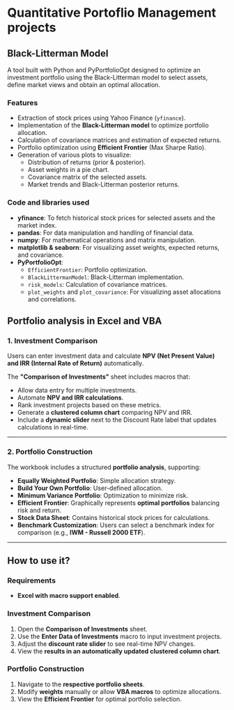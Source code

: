 #  Quantitative Portoflio Management projects

##  Black-Litterman Model
A tool built with Python and PyPortfolioOpt designed to optimize an investment portfolio using the Black-Litterman model to select assets, define market views and obtain an optimal allocation.

### Features
- Extraction of stock prices using Yahoo Finance (`yfinance`).
- Implementation of the **Black-Litterman model** to optimize portfolio allocation.
- Calculation of covariance matrices and estimation of expected returns.
- Portfolio optimization using **Efficient Frontier** (Max Sharpe Ratio).
- Generation of various plots to visualize:
  - Distribution of returns (prior & posterior).
  - Asset weights in a pie chart.
  - Covariance matrix of the selected assets.
  - Market trends and Black-Litterman posterior returns.

###  Code and libraries used
- **yfinance**: To fetch historical stock prices for selected assets and the market index.
- **pandas**: For data manipulation and handling of financial data.
- **numpy**: For mathematical operations and matrix manipulation.
- **matplotlib & seaborn**: For visualizing asset weights, expected returns, and covariance.
- **PyPortfolioOpt**:
  - `EfficientFrontier`: Portfolio optimization.
  - `BlackLittermanModel`: Black-Litterman implementation.
  - `risk_models`: Calculation of covariance matrices.
  - `plot_weights` and `plot_covariance`: For visualizing asset allocations and correlations.

##  Portfolio analysis in Excel and VBA

### 1. Investment Comparison  
Users can enter investment data and calculate **NPV (Net Present Value) and IRR (Internal Rate of Return)** automatically.  

The **"Comparison of Investments"** sheet includes macros that:  
- Allow data entry for multiple investments.  
- Automate **NPV and IRR calculations**.  
- Rank investment projects based on these metrics.  
- Generate a **clustered column chart** comparing NPV and IRR.  
- Include a **dynamic slider** next to the Discount Rate label that updates calculations in real-time.  

---

### 2. Portfolio Construction  
The workbook includes a structured **portfolio analysis**, supporting:  
- **Equally Weighted Portfolio**: Simple allocation strategy.  
- **Build Your Own Portfolio**: User-defined allocation.  
- **Minimum Variance Portfolio**: Optimization to minimize risk.  
- **Efficient Frontier**: Graphically represents **optimal portfolios** balancing risk and return.  
- **Stock Data Sheet**: Contains historical stock prices for calculations.  
- **Benchmark Customization**: Users can select a benchmark index for comparison (e.g., **IWM - Russell 2000 ETF**).  

---

## How to use it?

### **Requirements**  
- **Excel with macro support enabled**.

### **Investment Comparison**  
1. Open the **Comparison of Investments** sheet.  
2. Use the **Enter Data of Investments** macro to input investment projects.  
3. Adjust the **discount rate slider** to see real-time NPV changes.  
4. View the **results in an automatically updated clustered column chart**.  

### **Portfolio Construction**  
1. Navigate to the **respective portfolio sheets**.  
2. Modify **weights** manually or allow **VBA macros** to optimize allocations.  
3. View the **Efficient Frontier** for optimal portfolio selection. 
